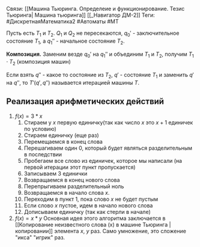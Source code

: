 Связи: [[Машина Тьюринга. Определеие и функционирование. Тезис Тьюринга| Машина тьюринга]] [[_Навигатор ДМ-2]]
Теги: #ДискретнаяМатематика2 #Автоматы #МТ

Пусть есть $T_{1}$ и $T_{2}$. $Q_{1}$ и $Q_{2}$ не пересекаются, $q_{0}'$ - заключительное состояние $T_{1}$, а $q_{1}''$ - начальное состояние $T_{2}$. 

**Композиция.** Заменим везде $q_{0}'$ на $q_{1}''$ и объединим  $T_{1}$ и $T_{2}$, получим $T_{1}\cdot T_{2}$ (композиция машин)

Если взять $q''$ - какое то состояние из $T_{2}$, $q'$ - состояние $T_{1}$ и заменить $q'$ на $q''$, то $T'(q', q'')$ называется итерацией машины $T$.

## Реализация арифметических действий

1. $f(x) = 3*x$ 
	1. Стираем у $x$ первую единичку(так как число $x$ это $x+1$ единичек по условию)
	2. Стираем единичку (еще раз)
	3. Перемещаемся в конец слова
	4. Перешагиваем один $0$, который будет являться разделительным в последствии
	5. Пробегаем все слово из единичек, которое мы написали (на первой итерации этот пункт пропускается)
	6. Записываем 3 единички
	7. Возвращаемся в конец нового слова
	8. Перепрыгиваем разделительный ноль
	9. Возвращаемся в начало слова $x$. 
	10. Переходим в пункт 1, пока слово $x$ не будет пустым
	11. Если слово $x$ пустое, идем в начало нового слова 
	12. Дописываем единичку (так как стерли в начале)
2. $f(x) = x * y$ 
	Основная идея этого алгоритма заключается в [[Копирование неизвестного слова (x) в машине Тьюринга | копировании]] элемента $x$, $y$ раз. Само умножение, это сложение "икса" "игрик" раз. 